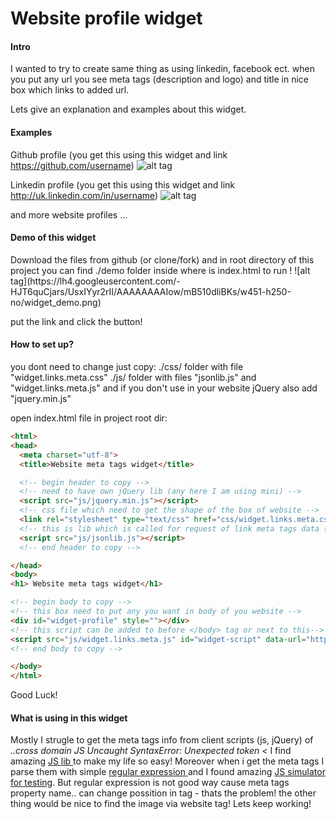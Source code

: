 <h1>Website profile widget</h1>

<h4> Intro </h4>
I wanted to try to create same thing as using linkedin, facebook ect. when you put any url you see meta tags (description and logo) and title in nice box which links to added url.

Lets give an explanation and examples about this widget.

<h4> Examples </h4>

Github profile (you get this using this widget and link https://github.com/username)
![alt tag](https://lh4.googleusercontent.com/-Y8hQrw_w_W0/Ur9c3Gx07nI/AAAAAAAAInA/kkv5TErRgus/w1916-h732-no/github.png)

Linkedin profile (you get this using this widget and link http://uk.linkedin.com/in/username)
![alt tag](https://lh4.googleusercontent.com/-HK2dwuv5EQw/Ur9c3MSwt4I/AAAAAAAAImw/67mzCbUKmq4/w1348-h676-no/linkedin.png)

and more website profiles ...

<h4> Demo of this widget</h4>
Download the files from github (or clone/fork) and in root directory of this project you can find ./demo folder
inside where is index.html to run !
![alt tag](https://lh4.googleusercontent.com/-HJT6quCjars/UsxIYyr2rII/AAAAAAAAIow/mB510dliBKs/w451-h250-no/widget_demo.png)

put the link and click the button!

<h4>How to set up?</h4>
you dont need to change just copy:
./css/ folder with file "widget.links.meta.css"
./js/ folder with files "jsonlib.js" and "widget.links.meta.js" and if you don't use in your website jQuery also add "jquery.min.js"

open index.html file in project root dir:

```html
<html>
<head>
  <meta charset="utf-8">
  <title>Website meta tags widget</title>

  <!-- begin header to copy -->
  <!-- need to have own jQuery lib (any here I am using mini) -->
  <script src="js/jquery.min.js"></script>
  <!-- css file which need to get the shape of the box of website -->
  <link rel="stylesheet" type="text/css" href="css/widget.links.meta.css">
  <!-- this is lib which is called for request of link meta tags data (cross domain append) -->
  <script src="js/jsonlib.js"></script>
  <!-- end header to copy -->

</head>
<body>
<h1> Website meta tags widget</h1>

<!-- begin body to copy -->
<!-- this box need to put any you want in body of you website -->
<div id="widget-profile" style=""></div>
<!-- this script can be added to before </body> tag or next to this-->
<script src="js/widget.links.meta.js" id="widget-script" data-url="https://github.com/astux7"></script>
<!-- end body to copy -->

</body>
</html>
```

Good Luck! 


<h4> What is using in this widget</h4>
Mostly I strugle to get the meta tags info from client scripts (js, jQuery) of <i>..cross domain JS Uncaught SyntaxError: Unexpected token &lt; </i> I find amazing <a href="http://call.jsonlib.com/examples.html">JS lib </a> to make my life so easy!
Moreover when i get the meta tags I parse them with simple <a href="http://rubular.com/">regular expression </a> and I found amazing <a href="http://jsfiddle.net/" >JS simulator for testing</a>. But regular expression is not good way cause meta tags property name.. can change possition in tag - thats the problem! the other thing would be nice to find the image via website tag! Lets keep working!

